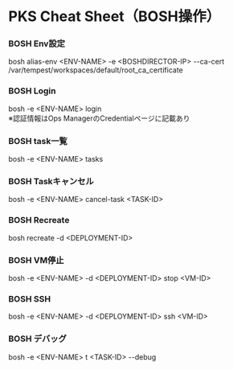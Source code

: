 # PKS Cheat Sheet（BOSH操作）

### BOSH Env設定
bosh alias-env \<ENV-NAME\> -e \<BOSHDIRECTOR-IP\> --ca-cert /var/tempest/workspaces/default/root_ca_certificate  

### BOSH Login
bosh -e \<ENV-NAME\> login  
※認証情報はOps ManagerのCredentialページに記載あり

### BOSH task一覧
bosh -e \<ENV-NAME\> tasks  

### BOSH Taskキャンセル
bosh -e \<ENV-NAME\> cancel-task \<TASK-ID\>

### BOSH Recreate
bosh recreate -d \<DEPLOYMENT-ID\>

### BOSH VM停止
bosh -e \<ENV-NAME\> -d \<DEPLOYMENT-ID\> stop \<VM-ID\>

### BOSH SSH
bosh -e \<ENV-NAME\> -d \<DEPLOYMENT-ID\> ssh \<VM-ID\>

### BOSH デバッグ
bosh -e \<ENV-NAME\> t \<TASK-ID\> --debug